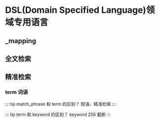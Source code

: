 # DSL(Domain Specified Language)领域专用语言


## _mapping

## 全文检索

## 精准检索

### term 词语

::: tip match_phrase 和 term 的区别？
    短语、精准检索
:::

::: tip term 和 keyword 的区别？
keyword 256 截断
:::